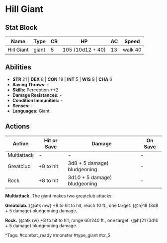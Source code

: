 # Hill Giant

## Stat Block

| Name | Type | CR | HP | AC | Speed |
|------|------|----|----|----|-------|
| Hill Giant | giant | 5 | 105 (10d12 + 40) | 13 | walk 40 |

## Abilities

- **STR** 21 | **DEX** 8 | **CON** 19 | **INT** 5 | **WIS** 9 | **CHA** 6
- **Saving Throws:** -  
- **Skills:** Perception ++2  
- **Damage Resistances:** -  
- **Condition Immunities:** -  
- **Senses:** -  
- **Languages:** Giant


## Actions

| Action | Hit or Save | Damage | On Save |
|--------|--------------|--------|----------|
| Multiattack | - | - | - |
| Greatclub | +8 to hit | 3d8 + 5 damage) bludgeoning | - |
| Rock | +8 to hit | 3d10 + 5 damage) bludgeoning | - |

**Multiattack.** The giant makes two greatclub attacks.

**Greatclub.** {@atk mw} +8 to hit to hit, reach 10 ft., one target. {@h}18 (3d8 + 5 damage) bludgeoning damage.

**Rock.** {@atk rw} +8 to hit to hit, range 60/240 ft., one target. {@h}21 (3d10 + 5 damage) bludgeoning damage.


^Tags: #combat_ready #monster #type_giant #cr_5